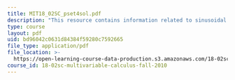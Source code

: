 ```yaml
---
title: MIT18_02SC_pset4sol.pdf
description: "This resource contains information related to sinusoidal shape.\r\n"
type: course
layout: pdf
uid: bd96042c0631d84384f59280c7592665
file_type: application/pdf
file_location: >-
  https://open-learning-course-data-production.s3.amazonaws.com/18-02sc-multivariable-calculus-fall-2010/bd96042c0631d84384f59280c7592665_MIT18_02SC_pset4sol.pdf
course_id: 18-02sc-multivariable-calculus-fall-2010
---
```

